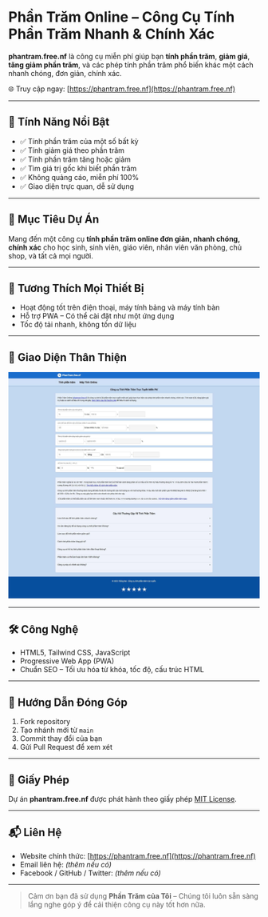 # Phần Trăm Online – Công Cụ Tính Phần Trăm Nhanh & Chính Xác

**phantram.free.nf** là công cụ miễn phí giúp bạn **tính phần trăm**, **giảm giá**, **tăng giảm phần trăm**, và các phép tính phần trăm phổ biến khác một cách nhanh chóng, đơn giản, chính xác.

🌐 Truy cập ngay: [https://phantram.free.nf](https://phantram.free.nf)

---

## 🚀 Tính Năng Nổi Bật

- ✅ Tính phần trăm của một số bất kỳ
- ✅ Tính giảm giá theo phần trăm
- ✅ Tính phần trăm tăng hoặc giảm
- ✅ Tìm giá trị gốc khi biết phần trăm
- ✅ Không quảng cáo, miễn phí 100%
- ✅ Giao diện trực quan, dễ sử dụng

---

## 🎯 Mục Tiêu Dự Án

Mang đến một công cụ **tính phần trăm online đơn giản, nhanh chóng, chính xác** cho học sinh, sinh viên, giáo viên, nhân viên văn phòng, chủ shop, và tất cả mọi người.

---

## 📱 Tương Thích Mọi Thiết Bị

- Hoạt động tốt trên điện thoại, máy tính bảng và máy tính bàn
- Hỗ trợ PWA – Có thể cài đặt như một ứng dụng
- Tốc độ tải nhanh, không tốn dữ liệu

---

## 📸 Giao Diện Thân Thiện

![Ảnh minh họa giao diện web](uploads/minhhoa.jpg)

---

## 🛠️ Công Nghệ

- HTML5, Tailwind CSS, JavaScript
- Progressive Web App (PWA)
- Chuẩn SEO – Tối ưu hóa từ khóa, tốc độ, cấu trúc HTML

---

## 🔧 Hướng Dẫn Đóng Góp

1. Fork repository
2. Tạo nhánh mới từ `main`
3. Commit thay đổi của bạn
4. Gửi Pull Request để xem xét

---

## 📄 Giấy Phép

Dự án **phantram.free.nf** được phát hành theo giấy phép [MIT License](LICENSE).

---

## 📬 Liên Hệ

- Website chính thức: [https://phantram.free.nf](https://phantram.free.nf)
- Email liên hệ: *(thêm nếu có)*
- Facebook / GitHub / Twitter: *(thêm nếu có)*

---

> Cảm ơn bạn đã sử dụng **Phần Trăm của Tôi** – Chúng tôi luôn sẵn sàng lắng nghe góp ý để cải thiện công cụ này tốt hơn nữa.

